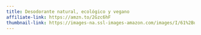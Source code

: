 ```yaml
---
title: Desodorante natural, ecológico y vegano
affiliate-link: https://amzn.to/2Gzc6hF
thumbnail-link: https://images-na.ssl-images-amazon.com/images/I/61%2BuAoof-8L._SY550_.jpg
---
```

